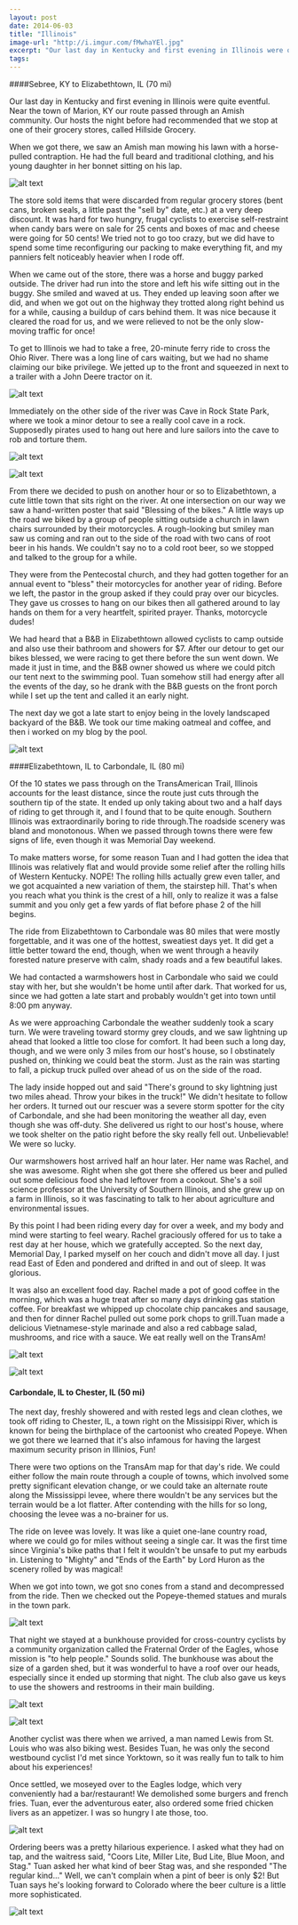 ```yaml
---
layout: post
date: 2014-06-03
title: "Illinois"
image-url: "http://i.imgur.com/fMwhaYEl.jpg"
excerpt: "Our last day in Kentucky and first evening in Illinois were quite eventful. Near the town of Marion, KY our route passed through an Amish community. Our hosts the night before had recommended that we stop at one of their grocery stores, called Hillside Grocery."
tags:
---
```


####Sebree, KY to Elizabethtown, IL (70 mi)
 
Our last day in Kentucky and first evening in Illinois were quite eventful. Near the town of Marion, KY our route passed through an Amish community. Our hosts the night before had recommended that we stop at one of their grocery stores, called Hillside Grocery. 

When we got there, we saw an Amish man mowing his lawn with a horse-pulled contraption. He had the full beard and traditional clothing, and his young daughter in her bonnet sitting on his lap. 

![alt text](http://i.imgur.com/E1nUXVhl.jpg)

The store sold items that were discarded from regular grocery stores (bent cans, broken seals, a little past the "sell by" date, etc.) at a very deep discount. It was hard for two hungry, frugal cyclists to exercise self-restraint when candy bars were on sale for 25 cents and boxes of mac and cheese were going for 50 cents! We tried not to go too crazy, but we did have to spend some time reconfiguring our packing to make everything fit, and my panniers felt noticeably heavier when I rode off.

When we came out of the store, there was a horse and buggy parked outside. The driver had run into the store and left his wife sitting out in the buggy. She smiled and waved at us. They ended up leaving soon after we did, and when we got out on the highway they trotted along right behind us for a while, causing a buildup of cars behind them. It was nice because it cleared the road for us, and we were relieved to not be the only slow-moving traffic for once!

To get to Illinois we had to take a free, 20-minute ferry ride to cross the Ohio River. There was a long line of cars waiting, but we had no shame claiming our bike privilege. We jetted up to the front and squeezed in next to a trailer with a John Deere tractor on it.

![alt text](http://i.imgur.com/IdikxkZl.jpg)

Immediately on the other side of the river was Cave in Rock State Park, where we took a minor detour to see a really cool cave in a rock. Supposedly pirates used to hang out here and lure sailors into the cave to rob and torture them. 

![alt text](http://i.imgur.com/6BpPMsil.jpg)

![alt text](http://i.imgur.com/IXCxMuwl.jpg)

From there we decided to push on another hour or so to Elizabethtown, a cute little town that sits right on the river. At one intersection on our way we saw a hand-written poster that said "Blessing of the bikes." A little ways up the road we biked by a group of people sitting outside a church in lawn chairs surrounded by their motorcycles. A rough-looking but smiley man saw us coming and ran out to the side of the road with two cans of root beer in his hands. We couldn't say no to a cold root beer, so we stopped and talked to the group for a while. 

They were from the Pentecostal church, and they had gotten together for an annual event to "bless" their motorcycles for another year of riding. Before we left, the pastor in the group asked if they could pray over our bicycles. They gave us crosses to hang on our bikes then all gathered around to lay hands on them for a very heartfelt, spirited prayer. Thanks, motorcycle dudes!

We had heard that a B&B in Elizabethtown allowed cyclists to camp outside and also use their bathroom and showers for $7. After our detour to get our bikes blessed, we were racing to get there before the sun went down. We made it just in time, and the B&B owner showed us where we could pitch our tent next to the swimming pool. Tuan somehow still had energy after all the events of the day, so he drank with the B&B guests on the front porch while I set up the tent and called it an early night.

The next day we got a late start to enjoy being in the lovely landscaped backyard of the B&B. We took our time making oatmeal and coffee, and then i worked on my blog by the pool.

![alt text](http://i.imgur.com/HWJDkWBl.jpg)

####Elizabethtown, IL to Carbondale, IL (80 mi)

Of the 10 states we pass through on the TransAmerican Trail, Illinois accounts for the least distance, since the route just cuts through the southern tip of the state. It ended up only taking about two and a half days of riding to get through it, and I found that to be quite enough. Southern Illinois was extraordinarily boring to ride through.The roadside scenery was bland and monotonous. When we passed through towns there were few signs of life, even though it was Memorial Day weekend. 

To make matters worse, for some reason Tuan and I had gotten the idea that Illinois was relatively flat and would provide some relief after the rolling hills of Western Kentucky. NOPE! The rolling hills actually grew even taller, and we got acquainted a new variation of them, the stairstep hill. That's when you reach what you think is the crest of a hill, only to realize it was a false summit and you only get a few yards of flat before phase 2 of the hill begins.

The ride from Elizabethtown to Carbondale was 80 miles that were mostly forgettable, and it was one of the hottest, sweatiest days yet. It did get a little better toward the end, though, when we went through a heavily forested nature preserve with calm, shady roads and a few beautiful lakes.

We had contacted a warmshowers host in Carbondale who said we could stay with her, but she wouldn't be home until after dark. That worked for us, since we had gotten a late start and probably wouldn't get into town until 8:00 pm anyway.

As we were approaching Carbondale the weather suddenly took a scary turn. We were traveling toward stormy grey clouds, and we saw lightning up ahead that looked a little too close for comfort. It had been such a long day, though, and we were only 3 miles from our host's house, so I obstinately pushed on, thinking we could beat the storm. Just as the rain was starting to fall, a pickup truck pulled over ahead of us on the side of the road. 

The lady inside hopped out and said "There's ground to sky lightning just two miles ahead. Throw your bikes in the truck!" We didn't hesitate to follow her orders. It turned out our rescuer was a severe storm spotter for the city of Carbondale, and she had been monitoring the weather all day, even though she was off-duty. She delivered us right to our host's house, where we took shelter on the patio right before the sky really fell out. Unbelievable! We were so lucky.

Our warmshowers host arrived half an hour later. Her name was Rachel, and she was awesome. Right when she got there she offered us beer and pulled out some delicious food she had leftover from a cookout. She's a soil science professor at the University of Southern Illinois, and she grew up on a farm in Illinois, so it was fascinating to talk to her about agriculture and environmental issues.

By this point I had been riding every day for over a week, and my body and mind were starting to feel weary. Rachel graciously offered for us to take a rest day at her house, which we gratefully accepted. So the next day, Memorial Day, I parked myself on her couch and didn't move all day. I just read East of Eden and pondered and drifted in and out of sleep. It was glorious. 

It was also an excellent food day. Rachel made a pot of good coffee in the morning, which was a huge treat after so many days drinking gas station coffee. For breakfast we whipped up chocolate chip pancakes and sausage, and then for dinner Rachel pulled out some pork chops to grill.Tuan made a delicious Vietnamese-style marinade and also a red cabbage salad, mushrooms, and rice with a sauce. We eat really well on the TransAm!

![alt text](http://i.imgur.com/wC0wHnGl.jpg)

![alt text](http://i.imgur.com/Ig4kB6ul.jpg)

#### Carbondale, IL to Chester, IL (50 mi)

The next day, freshly showered and with rested legs and clean clothes, we took off riding to Chester, IL, a town right on the Missisippi River, which is known for being the birthplace of the cartoonist who created Popeye. When we got there we learned that it's also infamous for having the largest maximum security prison in Illinios, Fun!

There were two options on the TransAm map for that day's ride. We could either follow the main route through a couple of towns, which involved some pretty significant elevation change, or we could take an alternate route along the Mississippi levee, where there wouldn't be any services but the terrain would be a lot flatter. After contending with the hills for so long, choosing the levee was a no-brainer for us. 

The ride on levee was lovely. It was like a quiet one-lane country road, where we could go for miles without seeing a single car. It was the first time since Virginia's bike paths that I felt it wouldn't be unsafe to put my earbuds in. Listening to "Mighty" and "Ends of the Earth" by Lord Huron as the scenery rolled by was magical! 

When we got into town, we got sno cones from a stand and decompressed from the ride. Then we checked out the Popeye-themed statues and murals in the town park.

![alt text](http://i.imgur.com/ddRmRcml.jpg)

That night we stayed at a bunkhouse provided for cross-country cyclists by a community organization called the Fraternal Order of the Eagles, whose mission is "to help people." Sounds solid. The bunkhouse was about the size of a garden shed, but it was wonderful to have a roof over our heads, especially since it ended up storming that night. The club also gave us keys to use the showers and restrooms in their main building.

![alt text](http://i.imgur.com/7qK4MwHl.jpg)

![alt text](http://i.imgur.com/hwYKHanl.jpg)

Another cyclist was there when we arrived, a man named Lewis from St. Louis who was also biking west. Besides Tuan, he was only the second westbound cyclist I'd met since Yorktown, so it was really fun to talk to him about his experiences! 

Once settled, we moseyed over to the Eagles lodge, which very conveniently had a bar/restaurant! We demolished some burgers and french fries. Tuan, ever the adventurous eater, also ordered some fried chicken livers as an appetizer. I was so hungry I ate those, too.

![alt text](http://i.imgur.com/ngnrdjKl.jpg)

Ordering beers was a pretty hilarious experience. I asked what they had on tap, and the waitress said, "Coors Lite, Miller Lite, Bud Lite, Blue Moon, and Stag." Tuan asked her what kind of beer Stag was, and she responded "The regular kind..." Well, we can't complain when a pint of beer is only $2! But Tuan says he's looking forward to Colorado where the beer culture is a little more sophisticated.
 
![alt text](http://i.imgur.com/NyC2MrZl.jpg)